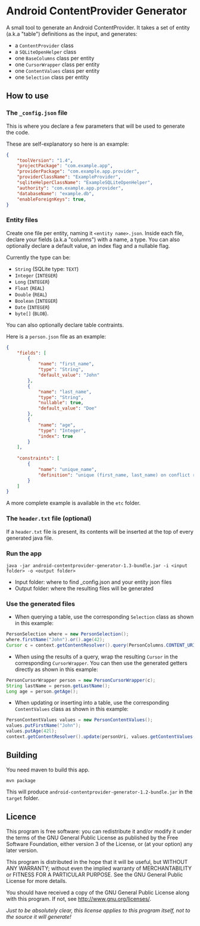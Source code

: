 Android ContentProvider Generator
=================================

A small tool to generate an Android ContentProvider.
It takes a set of entity (a.k.a "table") definitions as the input, and generates:
- a `ContentProvider` class
- a `SQLiteOpenHelper` class
- one `BaseColumns` class per entity 
- one `CursorWrapper` class per entity
- one `ContentValues` class per entity
- one `Selection` class per entity

How to use
----------

### The `_config.json` file

This is where you declare a few parameters that will be used to generate the code.

These are self-explanatory so here is an example:
```json
{
	"toolVersion": "1.4",
	"projectPackage": "com.example.app",
	"providerPackage": "com.example.app.provider",
	"providerClassName": "ExampleProvider",
	"sqliteHelperClassName": "ExampleSQLiteOpenHelper",
	"authority": "com.example.app.provider",
	"databaseName": "example.db",
	"enableForeignKeys": true,
}
```

### Entity files

Create one file per entity, naming it `<entity name>.json`.
Inside each file, declare your fields (a.k.a "columns") with a name, a type.
You can also optionally declare a default value, an index flag and a nullable flag.

Currently the type can be:
- `String` (SQLite type: `TEXT`)
- `Integer` (`INTEGER`)
- `Long` (`INTEGER`)
- `Float` (`REAL`)
- `Double` (`REAL`) 
- `Boolean` (`INTEGER`)
- `Date` (`INTEGER`)
- `byte[]` (`BLOB`).

You can also optionally declare table contraints.

Here is a `person.json` file as an example:

```json
{
	"fields": [
		{
			"name": "first_name",
			"type": "String",
			"default_value": "John"
		},
		{
			"name": "last_name",
			"type": "String",
			"nullable": true,
            "default_value": "Doe"
		},
		{
			"name": "age",
			"type": "Integer",
			"index": true
		}
	],
	
	"constraints": [
		{
			"name": "unique_name",
			"definition": "unique (first_name, last_name) on conflict replace"
		}
	]
}
```

A more complete example is available in the `etc` folder.

### The `header.txt` file (optional)

If a `header.txt` file is present, its contents will be inserted at the top of every generated java file.


### Run the app

`java -jar android-contentprovider-generator-1.3-bundle.jar -i <input folder> -o <output folder>`
- Input folder: where to find _config.json and your entity json files
- Output folder: where the resulting files will be generated

### Use the generated files

- When querying a table, use the corresponding `Selection` class as shown in this example:

```java
PersonSelection where = new PersonSelection();
where.firstName("John").or().age(42);
Cursor c = context.getContentResolver().query(PersonColumns.CONTENT_URI, projection, where.sel(), where.args(), null);
```
- When using the results of a query, wrap the resulting `Cursor` in the corresponding `CursorWrapper`.  You can then use
the generated getters directly as shown in this example:

```java
PersonCursorWrapper person = new PersonCursorWrapper(c);
String lastName = person.getLastName();
Long age = person.getAge();
```
- When updating or inserting into a table, use the corresponding `ContentValues` class as shown in this example:

```java
PersonContentValues values = new PersonContentValues();
values.putFirstName("John");
values.putAge(42l);
context.getContentResolver().update(personUri, values.getContentValues(), null, null);
```

Building
--------

You need maven to build this app.

`mvn package`

This will produce `android-contentprovider-generator-1.2-bundle.jar` in the `target` folder.


Licence
-------

This program is free software: you can redistribute it and/or modify
it under the terms of the GNU General Public License as published by
the Free Software Foundation, either version 3 of the License, or
(at your option) any later version.

This program is distributed in the hope that it will be useful,
but WITHOUT ANY WARRANTY; without even the implied warranty of
MERCHANTABILITY or FITNESS FOR A PARTICULAR PURPOSE.  See the
GNU General Public License for more details.

You should have received a copy of the GNU General Public License
along with this program.  If not, see <http://www.gnu.org/licenses/>.

*Just to be absolutely clear, this license applies to this program itself,
not to the source it will generate!*
